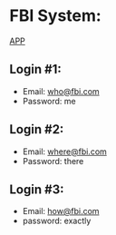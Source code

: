 # FBI System:
<a href="https://fbisystem.onrender.com">APP</a>
## Login #1:
 - Email: who@fbi.com
 - Password: me
## Login #2:
 - Email: where@fbi.com
 - Password: there
## Login #3:
 - Email: how@fbi.com
 - password: exactly
